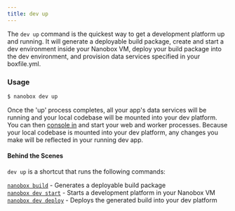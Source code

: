 ```yaml
---
title: dev up
---
```


The `dev up` command is the quickest way to get a development platform up and running. It will generate a deployable build package, create and start a dev environment inside your Nanobox VM, deploy your build package into the dev environment, and provision data services specified in your boxfile.yml.

### Usage
```bash
$ nanobox dev up
```

Once the 'up' process completes, all your app's data services will be running and your local codebase will be mounted into your dev platform. You can then [console in](/cli/dev/console/) and start your web and worker processes. Because your local codebase is mounted into your dev platform, any changes you make will be reflected in your running dev app.

#### Behind the Scenes
`dev up` is a shortcut that runs the following commands:

[`nanobox build`](/cli/build/) - Generates a deployable build package  
[`nanobox dev start`](/cli/dev/start/) - Starts a development platform in your Nanobox VM  
[`nanobox dev deploy`](/cli/dev/deploy/) - Deploys the generated build into your dev platform
